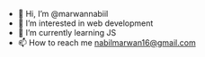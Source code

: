 - 👋 Hi, I’m @marwannabiil
- 👀 I’m interested in web development 
- 🌱 I’m currently learning JS
- 📫 How to reach me nabilmarwan16@gmail.com

<!---
marwannabiil/marwannabiil is a ✨ special ✨ repository because its `README.md` (this file) appears on your GitHub profile.
You can click the Preview link to take a look at your changes.
--->
